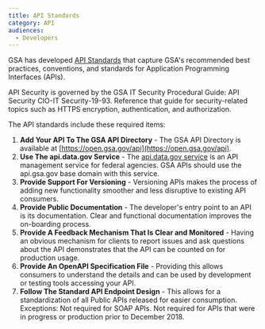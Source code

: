 ```yaml
---
title: API Standards
category: API
audiences:
  - Developers
---
```


GSA has developed [API Standards](https://github.com/GSA/api-standards) that capture GSA's recommended best practices, conventions, and standards for Application Programming Interfaces (APIs).

API Security is governed by the GSA IT Security Procedural Guide: API Security CIO-IT Security-19-93. Reference that guide for security-related topics such as HTTPS encryption, authentication, and authorization.

The API standards include these required items:

1. **Add Your API To The GSA API Directory** - The GSA API Directory is available at [https://open.gsa.gov/api](https://open.gsa.gov/api).
2. **Use The api.data.gov Service** - The [api.data.gov service](https://api.data.gov/about/) is an API management service for federal agencies. GSA APIs should use the api.gsa.gov base domain with this service.
3. **Provide Support For Versioning** - Versioning APIs makes the process of adding new functionality smoother and less disruptive to existing API consumers.
4. **Provide Public Documentation** - The developer's entry point to an API is its documentation. Clear and functional documentation improves the on-boarding process.
5. **Provide A Feedback Mechanism That Is Clear and Monitored** - Having an obvious mechanism for clients to report issues and ask questions about the API demonstrates that the API can be counted on for production usage.
6. **Provide An OpenAPI Specification File** - Providing this allows consumers to understand the details and can be used by development or testing tools accessing your API.
7. **Follow The Standard API Endpoint Design** - This allows for a standardization of all Public APIs released for easier consumption. Exceptions: Not required for SOAP APIs. Not required for APIs that were in progress or production prior to December 2018.
